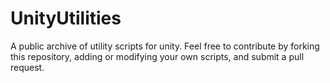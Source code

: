 # UnityUtilities
A public archive of utility scripts for unity. Feel free to contribute by forking this repository, adding or modifying your own scripts, and submit a pull request.
